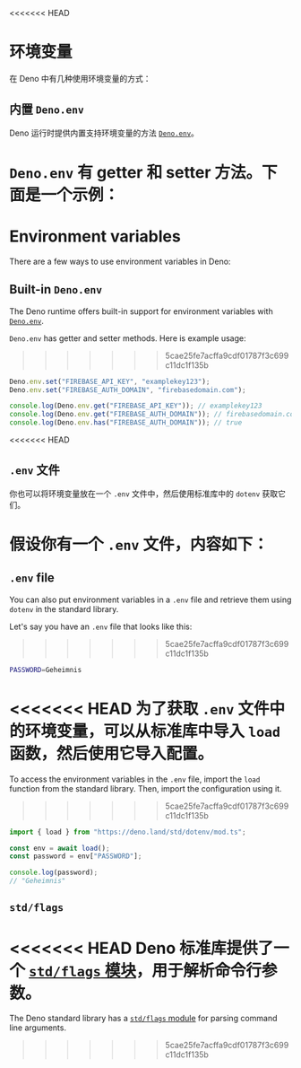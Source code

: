<<<<<<< HEAD
# 环境变量

在 Deno 中有几种使用环境变量的方式：

## 内置 `Deno.env`

Deno 运行时提供内置支持环境变量的方法
[`Deno.env`](https://deno.land/api@v1.25.3?s=Deno.env)。

`Deno.env` 有 getter 和 setter 方法。下面是一个示例：
=======
# Environment variables

There are a few ways to use environment variables in Deno:

## Built-in `Deno.env`

The Deno runtime offers built-in support for environment variables with
[`Deno.env`](https://deno.land/api@v1.25.3?s=Deno.env).

`Deno.env` has getter and setter methods. Here is example usage:
>>>>>>> 5cae25fe7acffa9cdf01787f3c699c11dc1f135b

```ts
Deno.env.set("FIREBASE_API_KEY", "examplekey123");
Deno.env.set("FIREBASE_AUTH_DOMAIN", "firebasedomain.com");

console.log(Deno.env.get("FIREBASE_API_KEY")); // examplekey123
console.log(Deno.env.get("FIREBASE_AUTH_DOMAIN")); // firebasedomain.com
console.log(Deno.env.has("FIREBASE_AUTH_DOMAIN")); // true
```

<<<<<<< HEAD
## `.env` 文件

你也可以将环境变量放在一个 `.env` 文件中，然后使用标准库中的 `dotenv` 获取它们。

假设你有一个 `.env` 文件，内容如下：
=======
## `.env` file

You can also put environment variables in a `.env` file and retrieve them using
`dotenv` in the standard library.

Let's say you have an `.env` file that looks like this:
>>>>>>> 5cae25fe7acffa9cdf01787f3c699c11dc1f135b

```sh
PASSWORD=Geheimnis
```

<<<<<<< HEAD
为了获取 `.env` 文件中的环境变量，可以从标准库中导入 `load`
函数，然后使用它导入配置。
=======
To access the environment variables in the `.env` file, import the `load`
function from the standard library. Then, import the configuration using it.
>>>>>>> 5cae25fe7acffa9cdf01787f3c699c11dc1f135b

```ts
import { load } from "https://deno.land/std/dotenv/mod.ts";

const env = await load();
const password = env["PASSWORD"];

console.log(password);
// "Geheimnis"
```

## `std/flags`

<<<<<<< HEAD
Deno 标准库提供了一个
[`std/flags` 模块](https://deno.land/std@$STD_VERSION/flags/README.md?source=)，用于解析命令行参数。
=======
The Deno standard library has a
[`std/flags` module](https://deno.land/std@$STD_VERSION/flags/README.md?source=)
for parsing command line arguments.
>>>>>>> 5cae25fe7acffa9cdf01787f3c699c11dc1f135b
